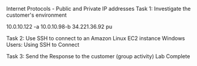 Internet Protocols - Public and Private IP addresses
Task 1: Investigate the customer's environment
 
 
10.0.10.122 -a
10.0.10.98-b  34.221.36.92 pu
 
 

Task 2: Use SSH to connect to an Amazon Linux EC2 instance
Windows Users: Using SSH to Connect
 
Task 3: Send the Response to the customer (group activity)
Lab Complete
 
